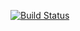 [![Build Status](https://travis-ci.com/Poletti99/clean-react.svg?token=NLzZTyoEgGYSGyE7YS7o&branch=master)](https://travis-ci.com/Poletti99/clean-react)

